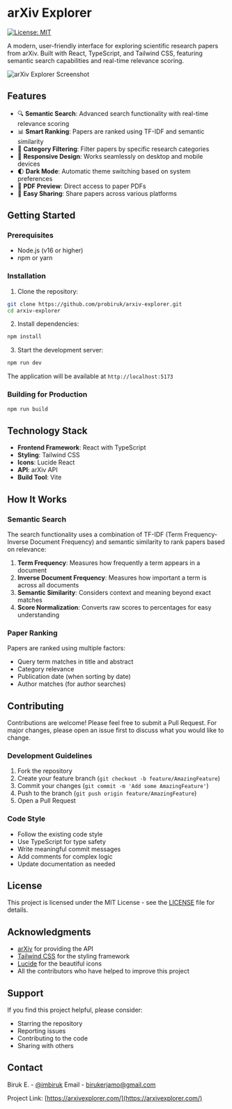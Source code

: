 # arXiv Explorer

[![License: MIT](https://img.shields.io/badge/License-MIT-blue.svg)](https://opensource.org/licenses/MIT)

A modern, user-friendly interface for exploring scientific research papers from arXiv. Built with React, TypeScript, and Tailwind CSS, featuring semantic search capabilities and real-time relevance scoring.

![arXiv Explorer Screenshot](https://i.imgur.com/6IzGkj9)

## Features

- 🔍 **Semantic Search**: Advanced search functionality with real-time relevance scoring
- 📊 **Smart Ranking**: Papers are ranked using TF-IDF and semantic similarity
- 🎯 **Category Filtering**: Filter papers by specific research categories
- 📱 **Responsive Design**: Works seamlessly on desktop and mobile devices
- 🌓 **Dark Mode**: Automatic theme switching based on system preferences
- 📄 **PDF Preview**: Direct access to paper PDFs
- 🔗 **Easy Sharing**: Share papers across various platforms

## Getting Started

### Prerequisites

- Node.js (v16 or higher)
- npm or yarn

### Installation

1. Clone the repository:
```bash
git clone https://github.com/probiruk/arxiv-explorer.git
cd arxiv-explorer
```

2. Install dependencies:
```bash
npm install
```

3. Start the development server:
```bash
npm run dev
```

The application will be available at `http://localhost:5173`

### Building for Production

```bash
npm run build
```

## Technology Stack

- **Frontend Framework**: React with TypeScript
- **Styling**: Tailwind CSS
- **Icons**: Lucide React
- **API**: arXiv API
- **Build Tool**: Vite

## How It Works

### Semantic Search

The search functionality uses a combination of TF-IDF (Term Frequency-Inverse Document Frequency) and semantic similarity to rank papers based on relevance:

1. **Term Frequency**: Measures how frequently a term appears in a document
2. **Inverse Document Frequency**: Measures how important a term is across all documents
3. **Semantic Similarity**: Considers context and meaning beyond exact matches
4. **Score Normalization**: Converts raw scores to percentages for easy understanding

### Paper Ranking

Papers are ranked using multiple factors:
- Query term matches in title and abstract
- Category relevance
- Publication date (when sorting by date)
- Author matches (for author searches)

## Contributing

Contributions are welcome! Please feel free to submit a Pull Request. For major changes, please open an issue first to discuss what you would like to change.

### Development Guidelines

1. Fork the repository
2. Create your feature branch (`git checkout -b feature/AmazingFeature`)
3. Commit your changes (`git commit -m 'Add some AmazingFeature'`)
4. Push to the branch (`git push origin feature/AmazingFeature`)
5. Open a Pull Request

### Code Style

- Follow the existing code style
- Use TypeScript for type safety
- Write meaningful commit messages
- Add comments for complex logic
- Update documentation as needed

## License

This project is licensed under the MIT License - see the [LICENSE](LICENSE) file for details.

## Acknowledgments

- [arXiv](https://arxiv.org/) for providing the API
- [Tailwind CSS](https://tailwindcss.com/) for the styling framework
- [Lucide](https://lucide.dev/) for the beautiful icons
- All the contributors who have helped to improve this project

## Support

If you find this project helpful, please consider:
- Starring the repository
- Reporting issues
- Contributing to the code
- Sharing with others

## Contact

Biruk E. - [@imbiruk](https://twitter.com/imbiruk)
Email - birukerjamo@gmail.com

Project Link: [https://arxivexplorer.com/](https://arxivexplorer.com/)
